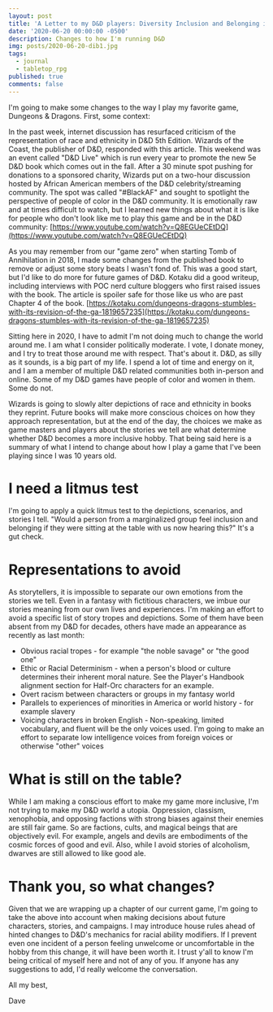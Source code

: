 ```yaml
---
layout: post
title: 'A Letter to my D&D players: Diversity Inclusion and Belonging in D&D'
date: '2020-06-20 00:00:00 -0500'
description: Changes to how I'm running D&D
img: posts/2020-06-20-dib1.jpg
tags:
  - journal
  - tabletop_rpg
published: true
comments: false
---
```


I'm going to make some changes to the way I play my favorite game, Dungeons & Dragons.  First, some context:

In the past week, internet discussion has resurfaced criticism of the representation of race and ethnicity in D&D 5th Edition. Wizards of the Coast, the publisher of D&D, responded with this article. This weekend was an event called "D&D Live" which is run every year to promote the new 5e D&D book which comes out in the fall. After a 30 minute spot pushing for donations to a sponsored charity, Wizards put on a two-hour discussion hosted by African American members of the D&D celebrity/streaming community. The spot was called "#BlackAF" and sought to spotlight the perspective of people of color in the D&D community. It is emotionally raw and at times difficult to watch, but I learned new things about what it is like for people who don't look like me to play this game and be in the D&D community:
[https://www.youtube.com/watch?v=Q8EGUeCEtDQ](https://www.youtube.com/watch?v=Q8EGUeCEtDQ)

As you may remember from our "game zero" when starting Tomb of Annihilation in 2018, I made some changes from the published book to remove or adjust some story beats I wasn't fond of. This was a good start, but I'd like to do more for future games of D&D. Kotaku did a good writeup, including interviews with POC nerd culture bloggers who first raised issues with the book. The article is spoiler safe for those like us who are past Chapter 4 of the book. 
[https://kotaku.com/dungeons-dragons-stumbles-with-its-revision-of-the-ga-1819657235](https://kotaku.com/dungeons-dragons-stumbles-with-its-revision-of-the-ga-1819657235)

Sitting here in 2020, I have to admit I'm not doing much to change the world around me.  I am what I consider politically moderate. I vote, I donate money, and I try to treat those around me with respect. That's about it. D&D, as silly as it sounds, is a big part of my life. I spend a lot of time and energy on it, and I am a member of multiple D&D related communities both in-person and online. Some of my D&D games have people of color and women in them. Some do not.

Wizards is going to slowly alter depictions of race and ethnicity in books they reprint. Future books will make more conscious choices on how they approach representation, but at the end of the day, the choices we make as game masters and players about the stories we tell are what determine whether D&D becomes a more inclusive hobby. That being said here is a summary of what I intend to change about how I play a game that I've been playing since I was 10 years old.

# I need a litmus test

I'm going to apply a quick litmus test to the depictions, scenarios, and stories I tell. "Would a person from a marginalized group feel inclusion and belonging if they were sitting at the table with us now hearing this?" It's a gut check.

# Representations to avoid

As storytellers, it is impossible to separate our own emotions from the stories we tell. Even in a fantasy with fictitious characters, we imbue our stories meaning from our own lives and experiences. I'm making an effort to avoid a specific list of story tropes and depictions. Some of them have been absent from my D&D for decades, others have made an appearance as recently as last month:

* Obvious racial tropes - for example "the noble savage" or "the good one"
* Ethic or Racial Determinism - when a person's blood or culture determines their inherent moral nature. See the Player's Handbook alignment section for Half-Orc characters for an example.
* Overt racism between characters or groups in my fantasy world
* Parallels to experiences of minorities in America or world history - for example slavery
* Voicing characters in broken English - Non-speaking, limited vocabulary, and fluent will be the only voices used. I'm going to make an effort to separate low intelligence voices from foreign voices or otherwise "other" voices

# What is still on the table?

While I am making a conscious effort to make my game more inclusive, I'm not trying to make my D&D world a utopia. Oppression, classism, xenophobia, and opposing factions with strong biases against their enemies are still fair game. So are factions, cults, and magical beings that are objectively evil. For example, angels and devils are embodiments of the cosmic forces of good and evil. Also, while I avoid stories of alcoholism, dwarves are still allowed to like good ale.

# Thank you, so what changes?

Given that we are wrapping up a chapter of our current game, I'm going to take the above into account when making decisions about future characters, stories, and campaigns. I may introduce house rules ahead of hinted changes to D&D's mechanics for racial ability modifiers. If I prevent even one incident of a person feeling unwelcome or uncomfortable in the hobby from this change, it will have been worth it. I trust y'all to know I'm being critical of myself here and not of any of you. If anyone has any suggestions to add, I'd really welcome the conversation.

All my best,

Dave

